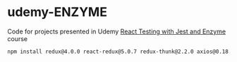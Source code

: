 # udemy-ENZYME

Code for projects presented in Udemy [React Testing with Jest and Enzyme](https://www.udemy.com/course/react-testing-with-jest-and-enzyme/?referralCode=3A42BF689E28CADB0587) course


```bash
npm install redux@4.0.0 react-redux@5.0.7 redux-thunk@2.2.0 axios@0.18.0 moxios@0.4.0
```